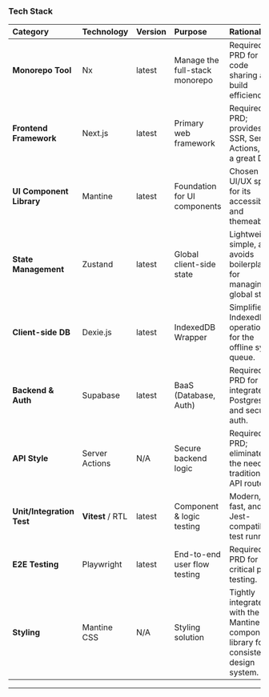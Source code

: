 ### Tech Stack

| Category                  | Technology       | Version | Purpose                        | Rationale                                                                             |
| :------------------------ | :--------------- | :------ | :----------------------------- | :------------------------------------------------------------------------------------ |
| **Monorepo Tool**         | Nx               | latest  | Manage the full-stack monorepo | Required by PRD for code sharing and build efficiency.                                |
| **Frontend Framework**    | Next.js          | latest  | Primary web framework          | Required by PRD; provides SSR, Server Actions, and a great DX.                        |
| **UI Component Library**  | Mantine          | latest  | Foundation for UI components   | Chosen in UI/UX spec for its accessibility and themeability.                          |
| **State Management**      | Zustand          | latest  | Global client-side state       | Lightweight, simple, and avoids boilerplate for managing global state.                |
| **Client-side DB**        | Dexie.js         | latest  | IndexedDB Wrapper              | Simplifies IndexedDB operations for the offline sync queue.                           |
| **Backend & Auth**        | Supabase         | latest  | BaaS (Database, Auth)          | Required by PRD for its integrated Postgres DB and secure auth.                       |
| **API Style**             | Server Actions   | N/A     | Secure backend logic           | Required by PRD; eliminates the need for traditional API routes.                      |
| **Unit/Integration Test** | **Vitest** / RTL | latest  | Component & logic testing      | Modern, fast, and Jest-compatible test runner.                                        |
| **E2E Testing**           | Playwright       | latest  | End-to-end user flow testing   | Required by PRD for critical path testing.                                            |
| **Styling**               | Mantine CSS      | N/A     | Styling solution               | Tightly integrated with the Mantine component library for a consistent design system. |

***
